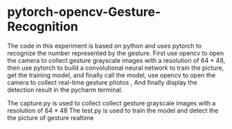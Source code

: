 # pytorch-opencv-Gesture-Recognition
The code in this experiment is based on python and uses pytorch to recognize the number represented by the gesture. First use opencv to open the camera to collect gesture grayscale images with a resolution of 64 * 48, then use pytorch to build a convolutional neural network to train the picture, get the training model, and finally call the model, use opencv to open the camera to collect real-time gesture photos , And finally display the detection result in the pycharm terminal.

The capture.py is used to collect collect gesture grayscale images with a resolution of 64 * 48
The test.py is used to train the model and detect the the picture of gesture realtime
